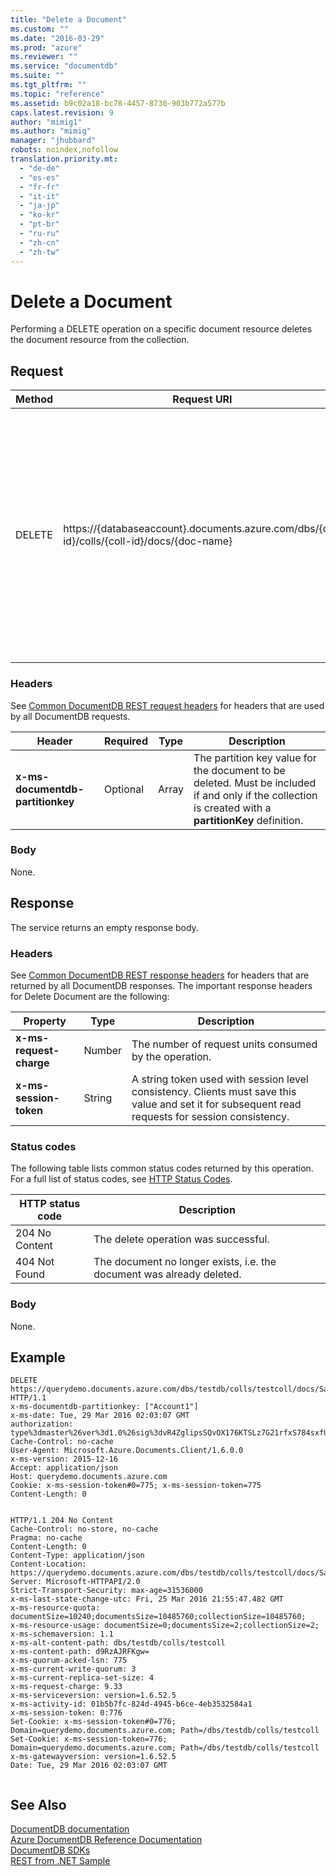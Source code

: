 ```yaml
---
title: "Delete a Document"
ms.custom: ""
ms.date: "2016-03-29"
ms.prod: "azure"
ms.reviewer: ""
ms.service: "documentdb"
ms.suite: ""
ms.tgt_pltfrm: ""
ms.topic: "reference"
ms.assetid: b9c02a18-bc78-4457-8730-903b772a577b
caps.latest.revision: 9
author: "mimig1"
ms.author: "mimig"
manager: "jhubbard"
robots: noindex,nofollow
translation.priority.mt: 
  - "de-de"
  - "es-es"
  - "fr-fr"
  - "it-it"
  - "ja-jp"
  - "ko-kr"
  - "pt-br"
  - "ru-ru"
  - "zh-cn"
  - "zh-tw"
---
```

# Delete a Document
  Performing a DELETE operation on a specific document resource deletes the document resource from the collection.  
  
## Request  
  
|Method|Request URI|Description|  
|------------|-----------------|-----------------|  
|DELETE|https://{databaseaccount}.documents.azure.com/dbs/{db-id}/colls/{coll-id}/docs/{doc-name}|Note that the {databaseaccount} is the name of the DocumentDB account created under your subscription. The {db-id} value is the user generated name/id of the database, not the system generated id (rid). The {coll-id} value is the name of the collection. The {doc-name} value is the name of the document to be deleted.|  
  
### Headers  
 See [Common DocumentDB REST request headers](common-documentdb-rest-request-headers.md) for headers that are used by all DocumentDB requests.  
  
|Header|Required|Type|Description|  
|------------|--------------|----------|-----------------|  
|**x-ms-documentdb-partitionkey**|Optional|Array|The partition key value for the document to be deleted. Must be included if and only if the collection is created with a **partitionKey** definition.|  
  
### Body  
 None.  
  
## Response  
 The service returns an empty response body.  
  
### Headers  
 See [Common DocumentDB REST response headers](common-documentdb-rest-response-headers.md) for headers that are returned by all DocumentDB responses. The important response headers for Delete Document are the following:  
  
|Property|Type|Description|  
|--------------|----------|-----------------|  
|**x-ms-request-charge**|Number|The number of request units consumed by the operation.|  
|**x-ms-session-token**|String|A string token used with session level consistency. Clients must save this value and set it for subsequent read requests for session consistency.|  
  
### Status codes  
 The following table lists common status codes returned by this operation. For a full list of status codes, see [HTTP Status Codes](https://msdn.microsoft.com/library/azure/dn783364.aspx).  
  
|HTTP status code|Description|  
|----------------------|-----------------|  
|204 No Content|The delete operation was successful.|  
|404 Not Found|The document no longer exists, i.e. the document was already deleted.|  
  
### Body  
 None.  
  
## Example  
  
```  
DELETE https://querydemo.documents.azure.com/dbs/testdb/colls/testcoll/docs/SalesOrder3 HTTP/1.1  
x-ms-documentdb-partitionkey: ["Account1"]  
x-ms-date: Tue, 29 Mar 2016 02:03:07 GMT  
authorization: type%3dmaster%26ver%3d1.0%26sig%3dvR4ZglipsSQvOX176KTSLz7G21rfxS784sxfUEae4N0%3d  
Cache-Control: no-cache  
User-Agent: Microsoft.Azure.Documents.Client/1.6.0.0  
x-ms-version: 2015-12-16  
Accept: application/json  
Host: querydemo.documents.azure.com  
Cookie: x-ms-session-token#0=775; x-ms-session-token=775  
Content-Length: 0  
  
```  
  
```  
HTTP/1.1 204 No Content  
Cache-Control: no-store, no-cache  
Pragma: no-cache  
Content-Length: 0  
Content-Type: application/json  
Content-Location: https://querydemo.documents.azure.com/dbs/testdb/colls/testcoll/docs/SalesOrder3  
Server: Microsoft-HTTPAPI/2.0  
Strict-Transport-Security: max-age=31536000  
x-ms-last-state-change-utc: Fri, 25 Mar 2016 21:55:47.482 GMT  
x-ms-resource-quota: documentSize=10240;documentsSize=10485760;collectionSize=10485760;  
x-ms-resource-usage: documentSize=0;documentsSize=2;collectionSize=2;  
x-ms-schemaversion: 1.1  
x-ms-alt-content-path: dbs/testdb/colls/testcoll  
x-ms-content-path: d9RzAJRFKgw=  
x-ms-quorum-acked-lsn: 775  
x-ms-current-write-quorum: 3  
x-ms-current-replica-set-size: 4  
x-ms-request-charge: 9.33  
x-ms-serviceversion: version=1.6.52.5  
x-ms-activity-id: 01b5b7fc-824d-4945-b6ce-4eb3532584a1  
x-ms-session-token: 0:776  
Set-Cookie: x-ms-session-token#0=776; Domain=querydemo.documents.azure.com; Path=/dbs/testdb/colls/testcoll  
Set-Cookie: x-ms-session-token=776; Domain=querydemo.documents.azure.com; Path=/dbs/testdb/colls/testcoll  
x-ms-gatewayversion: version=1.6.52.5  
Date: Tue, 29 Mar 2016 02:03:07 GMT  
  
```  
  
## See Also  
 [DocumentDB documentation](http://azure.microsoft.com/documentation/services/documentdb/)   
 [Azure DocumentDB Reference Documentation](../Topic/Azure%20DocumentDB%20Reference%20Documentation.md)   
 [DocumentDB SDKs](https://azure.microsoft.com/documentation/articles/documentdb-sdk-dotnet/)   
 [REST from .NET Sample](https://github.com/Azure/azure-documentdb-dotnet/tree/master/samples/rest-from-.net)  
  
  